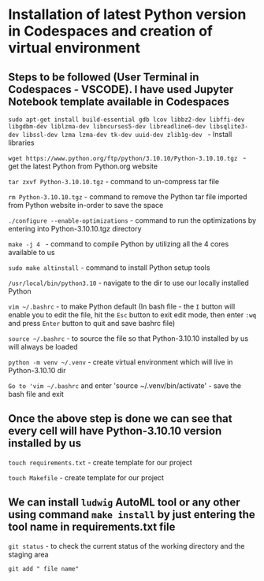 # Installation of latest Python version in Codespaces and creation of virtual environment
## Steps to be followed (User Terminal in Codespaces - VSCODE). I have used Jupyter Notebook template available in Codespaces

```sudo apt-get install build-essential gdb lcov libbz2-dev libffi-dev libgdbm-dev liblzma-dev libncurses5-dev libreadline6-dev libsqlite3-dev libssl-dev lzma lzma-dev tk-dev uuid-dev zlib1g-dev ```  - Install libraries

```wget https://www.python.org/ftp/python/3.10.10/Python-3.10.10.tgz ``` - get the latest Python from Python.org website

```tar zxvf Python-3.10.10.tgz``` - command to un-compress tar file

```rm Python-3.10.10.tgz``` - command to remove the Python tar file imported from Python website in-order to save the space

```./configure --enable-optimizations``` - command to run the optimizations by entering into Python-3.10.10.tgz directory

```make -j 4 ``` - command to compile Python by utilizing all the 4 cores available to us

```sudo make altinstall``` - command to install Python setup tools

```/usr/local/bin/python3.10``` - navigate to the dir to use our locally installed Python

```vim ~/.bashrc``` - to make Python default (In bash file - the ```I``` button will enable you to edit the file, hit the ```Esc``` button to exit edit mode, then enter ```:wq ``` and press ```Enter``` button to quit and save bashrc file)

```source ~/.bashrc``` - to source the file so that Python-3.10.10 installed by us will always be loaded

```python -m venv ~/.venv``` - create virtual environment which will live in Python-3.10.10 dir

```Go to 'vim ~/.bashrc``` and enter 'source ~/.venv/bin/activate' - save the bash file and exit

## Once the above step is done we can see that every cell will have Python-3.10.10 version installed by us

```touch requirements.txt``` - create template for our project

```touch Makefile``` - create template for our project

## We can install ```ludwig``` AutoML tool or any other using command ```make install``` by just entering the tool name in requirements.txt file

```git status``` - to check the current status of the working directory and the staging area

```git add " file name" ```

